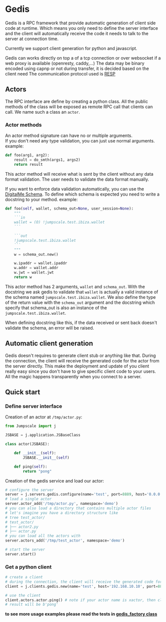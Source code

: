 # Gedis

Gedis is a RPC framework that provide automatic generation of client side code at runtime.
Which means you only need to define the server interface and the client will automatically receive the code it needs to talk to the server at connection time.

Currently we support client generation for python and javascript.

Gedis can works directly on top a of a tcp connection or over websocket if a web proxy is available (openresty, caddy,...)
The data may be binary encoded using capnp or not during transfer, it is decided based on the client need
The communication protocol used is [RESP](https://redis.io/topics/protocol)

## Actors

The RPC interface are define by creating a python class. All the public methods of the class will be exposed as remote RPC call that clients can call. We name such a class an `actor`.

### Actor methods

An actor method signature can have no or multiple arguments.  
If you don't need any type validation, you can just use normal arguments. example:

```python
def foo(arg1, arg2):
    result = do_smth(args1, args2)
    return result
```

This actor method will receive what is sent by the client without any data format validation. The user needs to validate the data format manually.

If you want to enforce data validation automatically, you can use the [DigitalMe Schema](../schema/README.md).
To define which schema is expected you need to write a docstring to your method. example:

```python
def foo(self, wallet, schema_out=None, user_session=None):
    """
    ```in
    wallet = (O) !jumpscale.test.ibiza.wallet
    ```

    ```out
    !jumpscale.test.ibiza.wallet
    ```
    """
    w = schema_out.new()

    w.ipaddr = wallet.ipaddr
    w.addr = wallet.addr
    w.jwt = wallet.jwt
    return w
```

This actor method has 2 arguments, `wallet` and `schema_out`. With the docstring we ask gedis to validate that `wallet` is actually a valid instance of the schema named `jumpscale.test.ibiza.wallet`. We also define the type of the return value with the `schema_out` argument and the docstring which specify that schema_out is also an instance of the `jumpscale.test.ibiza.wallet`.

When defining docstring like this, if the data received or sent back doesn't validate the schema, an error will be raised.

## Automatic client generation

Gedis doesn't requires to generate client stub or anything like that. During the connection, the client will receive the generated code for the actor from the server directly.
This make the deployment and update of you client really easy since you don't have to give specific client code to your users. All the magic happens transparently when you connect to a server.

## Quick start

### Define server interface

Creation of an actor at `/tmp/actor.py`:

```python
from Jumpscale import j

JSBASE = j.application.JSBaseClass

class actor(JSBASE):

    def __init__(self):
        JSBASE.__init__(self)

    def ping(self):
        return "pong"
```

Creation of the gedis service and load our actor:

```python
# configure the server
server = j.servers.gedis.configure(name='test', port=8889, host='0.0.0.0', ssl=False, password='')
# load a single actor
server.actor_add('/tmp/actor.py', namespace='demo')
# you can also load a directory that contains multiple actor files
# let's imagine you have a directory structure like
# tree test_actor/
# test_actor/
# ├── actor2.py
# ├── actor.py
# you can load all the actors with
server.actors_add('/tmp/test_actor', namespace='demo')

# start the server
server.start()
```

### Get a python client

```python
# create a client
# during the connection, the client will receive the generated code for the actor
client = j.clients.gedis.new(name='test', host='192.168.10.10', port=8889, namespace='demo', ssl=False)

# use the client
client.actors.actor.ping() # note if your actor name is xactor, then client.actors.xactor.ping()
# result will be b'pong'
```

**to see more usage examples please read the tests in [gedis_factory class](DigitalMeLib/servers/gedis/GedisFactory.py)**
